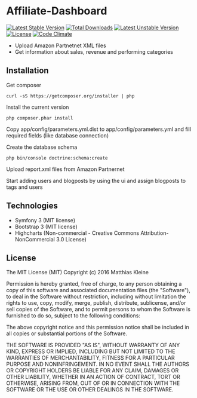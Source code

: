 Affiliate-Dashboard
===================

[![Latest Stable Version](https://poser.pugx.org/klein0r/affiliate.dashboard/v/stable)](https://packagist.org/packages/klein0r/affiliate.dashboard) [![Total Downloads](https://poser.pugx.org/klein0r/affiliate.dashboard/downloads)](https://packagist.org/packages/klein0r/affiliate.dashboard) [![Latest Unstable Version](https://poser.pugx.org/klein0r/affiliate.dashboard/v/unstable)](https://packagist.org/packages/klein0r/affiliate.dashboard) [![License](https://poser.pugx.org/klein0r/affiliate.dashboard/license)](https://packagist.org/packages/klein0r/affiliate.dashboard) [![Code Climate](https://codeclimate.com/github/klein0r/affiliate-dashboard/badges/gpa.svg)](https://codeclimate.com/github/klein0r/affiliate-dashboard)

- Upload Amazon Partnetnet XML files
- Get information about sales, revenue and performing categories

## Installation

Get composer

```
curl -sS https://getcomposer.org/installer | php
```

Install the current version

```
php composer.phar install
```

Copy app/config/parameters.yml.dist to app/config/parameters.yml and fill required fields (like database connection)

Create the database schema

```
php bin/console doctrine:schema:create
```

Upload report.xml files from Amazon Partnernet

Start adding users and blogposts by using the ui and assign blogposts to tags and users

## Technologies

- Symfony 3 (MIT license)
- Bootstrap 3 (MIT license)
- Highcharts (Non-commercial - Creative Commons Attribution-NonCommercial 3.0 License)

## License

The MIT License (MIT)
Copyright (c) 2016 Matthias Kleine

Permission is hereby granted, free of charge, to any person obtaining a copy of this software and associated documentation files (the "Software"), to deal in the Software without restriction, including without limitation the rights to use, copy, modify, merge, publish, distribute, sublicense, and/or sell copies of the Software, and to permit persons to whom the Software is furnished to do so, subject to the following conditions:

The above copyright notice and this permission notice shall be included in all copies or substantial portions of the Software.

THE SOFTWARE IS PROVIDED "AS IS", WITHOUT WARRANTY OF ANY KIND, EXPRESS OR IMPLIED, INCLUDING BUT NOT LIMITED TO THE WARRANTIES OF MERCHANTABILITY, FITNESS FOR A PARTICULAR PURPOSE AND NONINFRINGEMENT. IN NO EVENT SHALL THE AUTHORS OR COPYRIGHT HOLDERS BE LIABLE FOR ANY CLAIM, DAMAGES OR OTHER LIABILITY, WHETHER IN AN ACTION OF CONTRACT, TORT OR OTHERWISE, ARISING FROM, OUT OF OR IN CONNECTION WITH THE SOFTWARE OR THE USE OR OTHER DEALINGS IN THE SOFTWARE.
